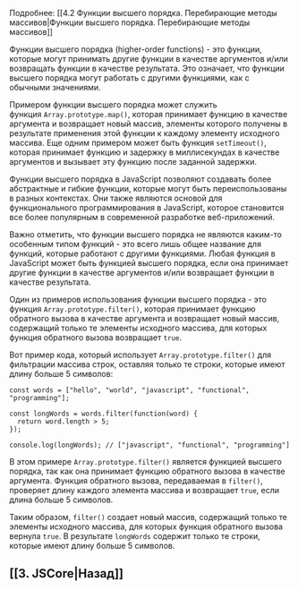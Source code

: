 Подробнее: [[4.2 Функции высшего порядка.  Перебирающие методы массивов|Функции высшего порядка.  Перебирающие методы массивов]]

Функции высшего порядка (higher-order functions) - это функции, которые могут принимать другие функции в качестве аргументов и/или возвращать функции в качестве результата. Это означает, что функции высшего порядка могут работать с другими функциями, как с обычными значениями.

Примером функции высшего порядка может служить функция `Array.prototype.map()`, которая принимает функцию в качестве аргумента и возвращает новый массив, элементы которого получены в результате применения этой функции к каждому элементу исходного массива. Еще одним примером может быть функция `setTimeout()`, которая принимает функцию и задержку в миллисекундах в качестве аргументов и вызывает эту функцию после заданной задержки.

Функции высшего порядка в JavaScript позволяют создавать более абстрактные и гибкие функции, которые могут быть переиспользованы в разных контекстах. Они также являются основой для функционального программирования в JavaScript, которое становится все более популярным в современной разработке веб-приложений.

Важно отметить, что функции высшего порядка не являются каким-то особенным типом функций - это всего лишь общее название для функций, которые работают с другими функциями. Любая функция в JavaScript может быть функцией высшего порядка, если она принимает другие функции в качестве аргументов и/или возвращает функции в качестве результата.

Один из примеров использования функции высшего порядка - это функция `Array.prototype.filter()`, которая принимает функцию обратного вызова в качестве аргумента и возвращает новый массив, содержащий только те элементы исходного массива, для которых функция обратного вызова возвращает `true`.

Вот пример кода, который использует `Array.prototype.filter()` для фильтрации массива строк, оставляя только те строки, которые имеют длину больше 5 символов:

```
const words = ["hello", "world", "javascript", "functional", "programming"];

const longWords = words.filter(function(word) {
  return word.length > 5;
});

console.log(longWords); // ["javascript", "functional", "programming"]
```

В этом примере `Array.prototype.filter()` является функцией высшего порядка, так как она принимает функцию обратного вызова в качестве аргумента. Функция обратного вызова, передаваемая в `filter()`, проверяет длину каждого элемента массива и возвращает `true`, если длина больше 5 символов.

Таким образом, `filter()` создает новый массив, содержащий только те элементы исходного массива, для которых функция обратного вызова вернула `true`. В результате `longWords` содержит только те строки, которые имеют длину больше 5 символов.

## [[3. JSCore|Назад]]